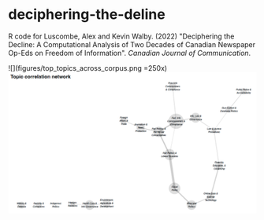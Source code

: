 # deciphering-the-deline
R code for Luscombe, Alex and Kevin Walby. (2022) "Deciphering the Decline: A Computational Analysis of Two Decades of Canadian Newspaper Op-Eds on Freedom of Information". *Canadian Journal of Communication*.

![](figures/top_topics_across_corpus.png =250x)
![](figures/topics_correlation_network.png)
